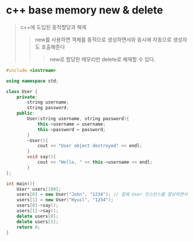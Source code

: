 # c++ base memory new & delete

> c++에 도입된 동적할당과 해제
>
> > new를 사용하면 객체를 동적으로 생성하면서와 동시에 자동으로 생성자도 호출해준다
> >
> > > new로 할당한 메모리만 delete로 해제할 수 있다.

```cpp
#include <iostream>

using namespace std;

class User {
    private:
        string username;
        string password;
    public:
        User(string username, string password){
            this->username = username;
            this->password = password;
        }
        ~User(){
            cout << "User object destroyed" << endl;
        }
        void say(){
            cout << "Hello, " << this->username << endl;
        }
};

int main(){
    User* users[100];
    users[0] = new User("John", "1234"); // 힙에 User 인스턴스를 할당하면서 그 주소를 리턴한다.
    users[1] = new User("Hyuil", "1234");
    users[0]->say();
    users[1]->say();
    delete users[0];
    delete users[1];
    return 0;
}
```
